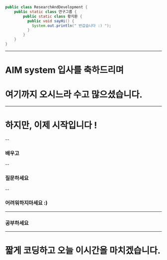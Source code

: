 <!--class: center, middle, inverse-->

```java
public class ResearchAndDevelopment {
    public static class 연구그룹 {
        public static class 황지환 {
          public void sayHi() {
            System.out.println(" 반갑습니다 :) ");
          }
        }
    }
}
```


---

# AIM system 입사를 축하드리며

# 여기까지 오시느라 수고 많으셨습니다.

---

# 하지만, 이제 시작입니다 !

--

### 배우고

--

### 질문하세요

--

### 어려워하지마세요 :)

---

### 공부하세요

---

# 짧게 코딩하고 오늘 이시간을 마치겠습니다.